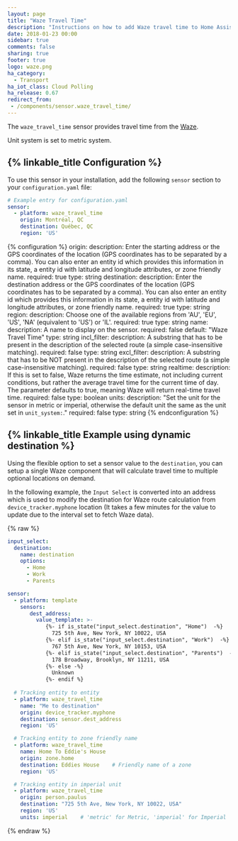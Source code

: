 ```yaml
---
layout: page
title: "Waze Travel Time"
description: "Instructions on how to add Waze travel time to Home Assistant."
date: 2018-01-23 00:00
sidebar: true
comments: false
sharing: true
footer: true
logo: waze.png
ha_category:
  - Transport
ha_iot_class: Cloud Polling
ha_release: 0.67
redirect_from:
 - /components/sensor.waze_travel_time/
---
```


The `waze_travel_time` sensor provides travel time from the [Waze](https://www.waze.com/).

Unit system is set to metric system.

## {% linkable_title Configuration %}

To use this sensor in your installation, add the following `sensor` section to your `configuration.yaml` file:

```yaml
# Example entry for configuration.yaml
sensor:
  - platform: waze_travel_time
    origin: Montréal, QC
    destination: Québec, QC
    region: 'US'
```

{% configuration %}
origin:
  description: Enter the starting address or the GPS coordinates of the location (GPS coordinates has to be separated by a comma). You can also enter an entity id which provides this information in its state, a entity id with latitude and longitude attributes, or zone friendly name.
  required: true
  type: string
destination:
  description: Enter the destination address or the GPS coordinates of the location (GPS coordinates has to be separated by a comma). You can also enter an entity id which provides this information in its state, a entity id with latitude and longitude attributes, or zone friendly name.
  required: true
  type: string
region:
  description: Choose one of the available regions from 'AU', 'EU', 'US', 'NA' (equivalent to 'US') or 'IL'.
  required: true
  type: string
name:
  description: A name to display on the sensor.
  required: false
  default: "Waze Travel Time"
  type: string
incl_filter:
  description: A substring that has to be present in the description of the selected route (a simple case-insensitive matching).
  required: false
  type: string
excl_filter:
  description: A substring that has to be NOT present in the description of the selected route (a simple case-insensitive matching).
  required: false
  type: string
realtime:
  description: If this is set to false, Waze returns the time estimate, not including current conditions, but rather the average travel time for the current time of day. The parameter defaults to true, meaning Waze will return real-time travel time.
  required: false
  type: boolean
units:
  description: "Set the unit for the sensor in metric or imperial, otherwise the default unit the same as the unit set in `unit_system:`."
  required: false
  type: string
{% endconfiguration %}

## {% linkable_title Example using dynamic destination %}

Using the flexible option to set a sensor value to the `destination`, you can setup a single Waze component that will calculate travel time to multiple optional locations on demand.

In the following example, the `Input Select` is converted into an address which is used to modify the destination for Waze route calculation from `device_tracker.myphone` location (It takes a few minutes for the value to update due to the interval set to fetch Waze data).

{% raw %}
```yaml
input_select:
  destination:
    name: destination
    options:
      - Home
      - Work
      - Parents

sensor:
  - platform: template
    sensors:
       dest_address:
         value_template: >-
            {%- if is_state("input_select.destination", "Home")  -%}
              725 5th Ave, New York, NY 10022, USA
            {%- elif is_state("input_select.destination", "Work")  -%}
              767 5th Ave, New York, NY 10153, USA
            {%- elif is_state("input_select.destination", "Parents")  -%}
              178 Broadway, Brooklyn, NY 11211, USA
            {%- else -%}
              Unknown
            {%- endif %}
    
  # Tracking entity to entity
  - platform: waze_travel_time
    name: "Me to destination"
    origin: device_tracker.myphone
    destination: sensor.dest_address
    region: 'US'

  # Tracking entity to zone friendly name
  - platform: waze_travel_time
    name: Home To Eddie's House
    origin: zone.home
    destination: Eddies House    # Friendly name of a zone
    region: 'US'

  # Tracking entity in imperial unit
  - platform: waze_travel_time
    origin: person.paulus
    destination: "725 5th Ave, New York, NY 10022, USA"
    region: 'US'
    units: imperial    # 'metric' for Metric, 'imperial' for Imperial
```
{% endraw %}
